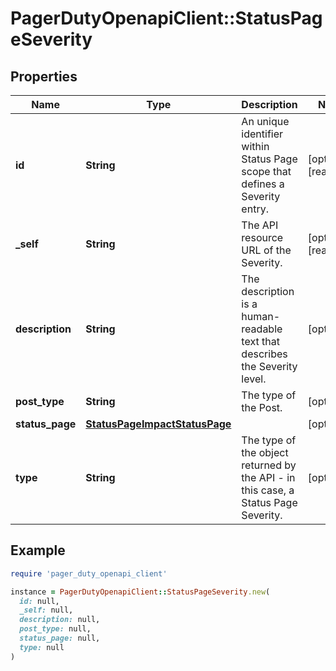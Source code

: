 # PagerDutyOpenapiClient::StatusPageSeverity

## Properties

| Name | Type | Description | Notes |
| ---- | ---- | ----------- | ----- |
| **id** | **String** | An unique identifier within Status Page scope that defines a Severity entry. | [optional][readonly] |
| **_self** | **String** | The API resource URL of the Severity. | [optional][readonly] |
| **description** | **String** | The description is a human-readable text that describes the Severity level. | [optional] |
| **post_type** | **String** | The type of the Post. | [optional] |
| **status_page** | [**StatusPageImpactStatusPage**](StatusPageImpactStatusPage.md) |  | [optional] |
| **type** | **String** | The type of the object returned by the API - in this case, a Status Page Severity. | [optional] |

## Example

```ruby
require 'pager_duty_openapi_client'

instance = PagerDutyOpenapiClient::StatusPageSeverity.new(
  id: null,
  _self: null,
  description: null,
  post_type: null,
  status_page: null,
  type: null
)
```

